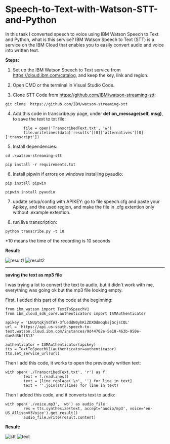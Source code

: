 # Speech-to-Text-with-Watson-STT-and-Python

In this task I converted speech to voice using IBM Watson Speech to Text and Python, what is this service? IBM Watson Speech to Text (STT) is a service on the IBM Cloud that enables you to easily convert audio and voice into written text.

**Steps:**

1. Set up the IBM Watson Speech to Text service from https://cloud.ibm.com/catalog, and keep the key, link and region.

2. Open CMD or the terminal in Visual Studio Code.

3. Clone STT Code from https://github.com/IBM/watson-streaming-stt:
```
git clone  https://github.com/IBM/watson-streaming-stt
```

4. Add this code in transcribe.py page, under **def on_message(self, msg)**, to save the text to txt file:
```
        file = open('TranscribedText.txt', 'w')
        file.writelines(data['results'][0]['alternatives'][0]['transcript'])
```

5.  Install dependencies:
``` 
cd .\watson-streaming-stt
```
```
pip install -r requirements.txt
```

6. Install pipwin if errors on windows installing pyaudio: 
```
pip install pipwin
```
```
pipwin install pyaudio
```

7. update setup/config with APIKEY: go to file speech.cfg and paste your Apikey, and the used region, and make the file in .cfg extention only without .example extention.

8. run live transcription: 
```
python transcribe.py -t 10
```
*10 means the time of the recording is 10 seconds


**Result:**

![result1](https://user-images.githubusercontent.com/85819577/125170189-69304280-e1b6-11eb-8f26-4afc6212287b.png)
![result2](https://user-images.githubusercontent.com/85819577/125170192-6b929c80-e1b6-11eb-9828-4850af0f3738.png)




________________________________________________________________________________________________________________




**saving the text as mp3 file**

I was trying a lot to convert the text to audio, but it didn't work with me, everything was going ok but the mp3 file looking empty.

First, I added this part of the code at the beginning:

```
from ibm_watson import TextToSpeechV1
from ibm_cloud_sdk_core.authenticators import IAMAuthenticator
```
```
apikey = 'LNUptqkjVdfA7-3fLeddN0yhKiZDXDdmoqksjGcjsCQL'
url = 'https://api.us-south.speech-to-text.watson.cloud.ibm.com/instances/9d44702e-5e18-463b-950e-dae8d3bff813'        
```
```
authenticator = IAMAuthenticator(apikey)
tts = TextToSpeechV1(authenticator=authenticator)
tts.set_service_url(url) 
```

Then I add this code, it works to open the previously written text:
```
with open('./TranscribedText.txt', 'r') as f:
        text = f.readlines()
        text = [line.replace('\n', '') for line in text]
        text = ''.join(str(line) for line in text)
```

Then I added this code, and it converts text to audio:
```
with open('./voice.mp3', 'wb') as audio_file:
        res = tts.synthesize(text, accept='audio/mp3', voice='en-US_AllisonV3Voice').get_result()
        audio_file.write(result.content)
```


**Result:**


![stt](https://user-images.githubusercontent.com/85819577/126882386-77e6222f-374c-44ee-a84e-0a66cecf851e.png)
![text](https://user-images.githubusercontent.com/85819577/126882392-1b16c19f-25d8-4946-9e03-bba946df5231.png)

